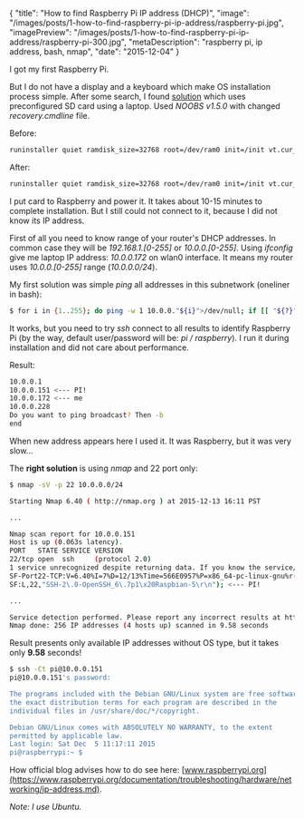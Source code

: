 {
    "title": "How to find Raspberry Pi IP address (DHCP)",
    "image": "/images/posts/1-how-to-find-raspberry-pi-ip-address/raspberry-pi.jpg",
    "imagePreview": "/images/posts/1-how-to-find-raspberry-pi-ip-address/raspberry-pi-300.jpg",
    "metaDescription": "raspberry pi, ip address, bash, nmap",
    "date": "2015-12-04"
}

<!-- preview -->

I got my first Raspberry Pi.

But I do not have a display and a keyboard which make OS installation process simple.
After some search, I found
[solution](http://raspberrypi.stackexchange.com/questions/15192/installing-raspbian-from-noobs-without-display)
which uses preconfigured SD card using a laptop. Used _NOOBS v1.5.0_ with changed _recovery.cmdline_ file.

<!-- /preview -->


Before:

``` bash
runinstaller quiet ramdisk_size=32768 root=/dev/ram0 init=/init vt.cur_default=1 elevator=deadline
```

After:

``` bash
runinstaller quiet ramdisk_size=32768 root=/dev/ram0 init=/init vt.cur_default=1 elevator=deadline silentinstall
```

I put card to Raspberry and power it.
It takes about 10-15 minutes to complete installation.
But I still could not connect to it, because I did not know its IP address.

First of all you need to know range of your router's DHCP addresses.
In common case they will be _192.168.1.[0-255]_ or _10.0.0.[0-255]_.
Using _ifconfig_ give me laptop IP address: _10.0.0.172_ on wlan0 interface.
It means my router uses _10.0.0.[0-255]_ range (_10.0.0.0/24_).

My first solution was simple _ping_ all addresses in this subnetwork (oneliner in bash):
 
``` bash
$ for i in {1..255}; do ping -w 1 10.0.0."${i}">/dev/null; if [[ "${?}" == 0 ]] ; then echo "10.0.0.${i}"; fi; done; echo "end";
```

It works, but you need to try _ssh_ connect to all results to identify Raspberry Pi
(by the way, default user/password will be: _pi / raspberry_).
I run it during installation and did not care about performance.

Result:
``` bash
10.0.0.1
10.0.0.151 <--- PI!
10.0.0.172 <--- me
10.0.0.228
Do you want to ping broadcast? Then -b
end
```

When new address appears here I used it.
It was Raspberry, but it was very slow...

The __right solution__ is using _nmap_ and 22 port only:

``` bash
$ nmap -sV -p 22 10.0.0.0/24

Starting Nmap 6.40 ( http://nmap.org ) at 2015-12-13 16:11 PST

...

Nmap scan report for 10.0.0.151
Host is up (0.063s latency).
PORT   STATE SERVICE VERSION
22/tcp open  ssh     (protocol 2.0)
1 service unrecognized despite returning data. If you know the service/version, please submit the following fingerprint at http://www.insecure.org/cgi-bin/servicefp-submit.cgi :
SF-Port22-TCP:V=6.40%I=7%D=12/13%Time=566E0957%P=x86_64-pc-linux-gnu%r(NUL
SF:L,22,"SSH-2\.0-OpenSSH_6\.7p1\x20Raspbian-5\r\n"); <--- PI!

...

Service detection performed. Please report any incorrect results at http://nmap.org/submit/ .
Nmap done: 256 IP addresses (4 hosts up) scanned in 9.58 seconds
```

Result presents only available IP addresses without OS type, but it takes only **9.58** seconds!

``` bash
$ ssh -Ct pi@10.0.0.151
pi@10.0.0.151's password:

The programs included with the Debian GNU/Linux system are free software;
the exact distribution terms for each program are described in the
individual files in /usr/share/doc/*/copyright.

Debian GNU/Linux comes with ABSOLUTELY NO WARRANTY, to the extent
permitted by applicable law.
Last login: Sat Dec  5 11:17:11 2015
pi@raspberrypi:~ $
```

How official blog advises how to do see here:
[www.raspberrypi.org](https://www.raspberrypi.org/documentation/troubleshooting/hardware/networking/ip-address.md).

_Note: I use Ubuntu._
